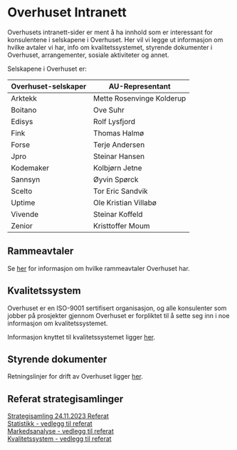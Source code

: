 # Overhuset Intranett

Overhusets intranett-sider er ment å ha innhold som er interessant for konsulentene i selskapene i Overhuset.
Her vil vi legge ut informasjon om hvilke avtaler vi har, info om kvalitetssystemet, styrende dokumenter i Overhuset, arrangementer, sosiale aktiviteter og annet.

Selskapene i Overhuset er:

| Overhuset-selskaper | AU-Representant |
|---------------------|----------------|
| Arktekk             | Mette Rosenvinge Kolderup |
| Boitano             | Ove Suhr       |
| Edisys              | Rolf Lysfjord  |
| Fink                | Thomas Halmø   |
| Forse               | Terje Andersen |
| Jpro                | Steinar Hansen |
| Kodemaker           | Kolbjørn Jetne |
| Sannsyn             | Øyvin Spørck   |
| Scelto              | Tor Eric Sandvik |
| Uptime              | Ole Kristian Villabø |
| Vivende             | Steinar Koffeld |
| Zenior              | Kristtoffer Moum |

## Rammeavtaler
Se [her](/intranett/rammeavtaler) for informasjon om hvilke rammeavtaler Overhuset har.

## Kvalitetssystem 

Overhuset er en ISO-9001 sertifisert organisasjon, og alle konsulenter som jobber på prosjekter gjennom Overhuset er forpliktet til å sette seg inn i noe informasjon om kvalitetssystemet.

Informasjon knyttet til kvalitetssystemet ligger [her](/intranett/kvalitetssystem).

## Styrende dokumenter

Retningslinjer for drift av Overhuset ligger [her](/intranett/retningslinjer).

## Referat strategisamlinger

<a href="/Referat_strat_24112023.pdf" target="_blank">
    Strategisamling 24.11.2023 Referat
</a>
<br>
<a href="/Statistikk_vedlegg_til_referat.pdf" target="_blank">
    Statistikk - vedlegg til referat
</a>
<br>
<a href="/Overhuset_markedsanalyse_vedlegg_til_referat.pdf" target="_blank">
    Markedsanalyse - vedlegg til referat
</a>
<br>
<a href="/Overhuset_kvalitetssystem_vedlegg_til_referat.pdf" target="_blank">
    Kvalitetssystem - vedlegg til referat
</a>
